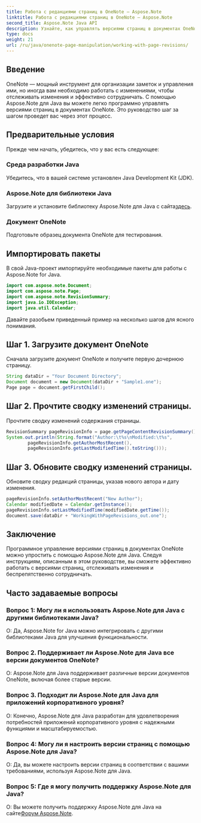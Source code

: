 ```yaml
---
title: Работа с редакциями страниц в OneNote — Aspose.Note
linktitle: Работа с редакциями страниц в OneNote — Aspose.Note
second_title: Aspose.Note Java API
description: Узнайте, как управлять версиями страниц в документах OneNote с помощью Aspose.Note для Java. Содержит пошаговое руководство для эффективного отслеживания изменений и совместной работы.
type: docs
weight: 21
url: /ru/java/onenote-page-manipulation/working-with-page-revisions/
---
```

## Введение

OneNote — мощный инструмент для организации заметок и управления ими, но иногда вам необходимо работать с изменениями, чтобы отслеживать изменения и эффективно сотрудничать. С помощью Aspose.Note для Java вы можете легко программно управлять версиями страниц в документах OneNote. Это руководство шаг за шагом проведет вас через этот процесс.

## Предварительные условия

Прежде чем начать, убедитесь, что у вас есть следующее:

### Среда разработки Java

Убедитесь, что в вашей системе установлен Java Development Kit (JDK).

### Aspose.Note для библиотеки Java

Загрузите и установите библиотеку Aspose.Note для Java с сайта[здесь](https://releases.aspose.com/note/java/).

### Документ OneNote

Подготовьте образец документа OneNote для тестирования.

## Импортировать пакеты

В свой Java-проект импортируйте необходимые пакеты для работы с Aspose.Note for Java.

```java
import com.aspose.note.Document;
import com.aspose.note.Page;
import com.aspose.note.RevisionSummary;
import java.io.IOException;
import java.util.Calendar;
```

Давайте разобьем приведенный пример на несколько шагов для ясного понимания.

## Шаг 1. Загрузите документ OneNote

Сначала загрузите документ OneNote и получите первую дочернюю страницу.

```java
String dataDir = "Your Document Directory";
Document document = new Document(dataDir + "Sample1.one");
Page page = document.getFirstChild();
```

## Шаг 2. Прочтите сводку изменений страницы.

Прочтите сводку изменений содержания страницы.

```java
RevisionSummary pageRevisionInfo = page.getPageContentRevisionSummary();
System.out.println(String.format("Author:\t%s\nModified:\t%s",
        pageRevisionInfo.getAuthorMostRecent(),
        pageRevisionInfo.getLastModifiedTime().toString()));
```

## Шаг 3. Обновите сводку изменений страницы.

Обновите сводку редакций страницы, указав нового автора и дату изменения.

```java
pageRevisionInfo.setAuthorMostRecent("New Author");
Calendar modifiedDate = Calendar.getInstance();
pageRevisionInfo.setLastModifiedTime(modifiedDate.getTime());
document.save(dataDir + "WorkingWithPageRevisions_out.one");
```

## Заключение

Программное управление версиями страниц в документах OneNote можно упростить с помощью Aspose.Note для Java. Следуя инструкциям, описанным в этом руководстве, вы сможете эффективно работать с версиями страниц, отслеживать изменения и беспрепятственно сотрудничать.

## Часто задаваемые вопросы

### Вопрос 1: Могу ли я использовать Aspose.Note для Java с другими библиотеками Java?

О: Да, Aspose.Note for Java можно интегрировать с другими библиотеками Java для улучшения функциональности.

### Вопрос 2. Поддерживает ли Aspose.Note для Java все версии документов OneNote?

О: Aspose.Note для Java поддерживает различные версии документов OneNote, включая более старые версии.

### Вопрос 3. Подходит ли Aspose.Note для Java для приложений корпоративного уровня?

О: Конечно, Aspose.Note для Java разработан для удовлетворения потребностей приложений корпоративного уровня с надежными функциями и масштабируемостью.

### Вопрос 4: Могу ли я настроить версии страниц с помощью Aspose.Note для Java?

О: Да, вы можете настроить версии страниц в соответствии с вашими требованиями, используя Aspose.Note для Java.

### Вопрос 5: Где я могу получить поддержку Aspose.Note для Java?

 О: Вы можете получить поддержку Aspose.Note для Java на сайте[Форум Aspose.Note](https://forum.aspose.com/c/note/28).